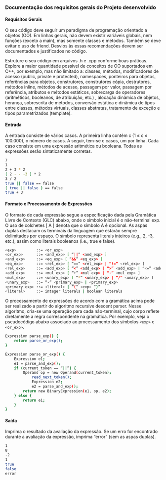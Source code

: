 ### Documentação dos requisitos gerais do Projeto desenvolvido

#### Requisitos Gerais

O seu código deve seguir um paradigma de programação orientado a objetos (OO). Em linhas gerais, não devem existir variáveis globais, nem funções (exceto a main), mas somente classes e métodos. Também se deve evitar o uso de friend. Desvios às essas recomendações devem ser documentados e justificados no código.

Estruture o seu código em arquivos .h e .cpp conforme boas práticas. Explore a maior quantidade possível de conceitos de OO suportados em C++, por exemplo, mas não limitado a: classes, métodos, modificadores de acesso (public, private e protected), namespaces, ponteiros para objetos, referências para objetos, construtores, construtores cópia, destrutores, métodos inline, métodos de acesso, passagem por valor, passagem por referência, atributos e métodos estáticos, sobrecarga de operadores (aritméticos, booleanos, de atribuição, etc.) , alocação dinâmica de objetos, herança, sobrescrita de métodos, conversão estática e dinâmica de tipos entre classes, métodos virtuais, classes abstratas, tratamento de exceção e tipos parametrizados (template).

#### Entrada

A entrada consiste de vários casos. A primeira linha contém c (1 ≤ c ≤ 100.000), o número de casos. A seguir, tem-se c casos, um por linha. Cada caso consiste em uma expressão aritmética ou booleana. Todas as expressões serão sintaticamente corretas.

```bash
7
1
2 + 3 * 2
( 2 - - -3 ) * 2
3 / 2
true || false == false
( true || false ) == false
true + 3
```

#### Formato e Processamento de Expressões

O formato de cada expressão segue a especificação dada pela Gramática Livre de Contexto (GLC) abaixo, onde o símbolo inicial é o não-terminal exp. O uso de colchetes [ A ] denota que o símbolo A é opcional. As aspas duplas destacam os terminais da linguagem que estarão sempre delimitados por espaço. O símbolo <literal> representa literais inteiros (e.g., 2, -3, etc.), assim como literais booleanos (i.e., true e false).

```bash
<exp>         ::= <or_exp>
<or_exp>      ::= <and_exp> [ “||” <and_exp> ]
<and_exp>     ::= <eq_exp> [ “&&” <eq_exp> ]
<eq_exp>      ::= <rel_exp> [ “==” <rel_exp> | “!=” <rel_exp> ]
<rel_exp>     ::= <add_exp> [ “<” <add_exp> | “>” <add_exp> | “<=” <add_exp> | “>=” <add_exp> ]
<add_exp>     ::= <mul_exp> [ “+” <mul_exp> | “-” <mul_exp> ]
<mul_exp>     ::= <unary_exp> [ “*” <unary_exp> | “/” <unary_exp> ]
<unary_exp>   ::= “-” <primary_exp> | <primary_exp>
<primary_exp> ::= <literal> | “(“ <exp> “)”
<literal>     ::= integer literals | boolean literals
```

O processamento de expressões de acordo com a gramática acima pode ser realizado a partir do algoritmo recursive descent parser. Nesse algoritmo, cria-se uma operação para cada não-terminal, cujo corpo reflete diretamente a regra correspondente na gramática. Por exemplo, veja o pseudocódigo abaixo associado ao processamento dos símbolos `<exp>` e `<or_exp>`.

```bash
Expression parse_exp() {
	return parse_or_exp();
}

Expression parse_or_exp() {
	Expression e1;
	e1 = parse_and_exp();
	if (current_token == “||”) {
		Operand op = new Operand(current_token);
	        read_next_token();
	        Expression e2;
	        e2 = parse_and_exp();
        return new BinaryExpression(e1, op, e2);		
	} else {
		return e1;
	}
}
```

#### Saída

Imprima o resultado da avaliação da expressão. Se um erro for encontrado durante a avaliação da expressão, imprima “error” (sem as aspas duplas).

```bash
1
8
-2
1
true
false
error
```
